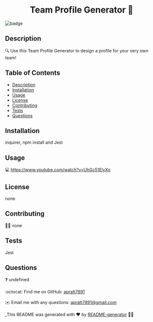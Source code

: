 <h1 align="center">Team Profile Generator 📕</h1>
  
![badge](https://img.shields.io/badge/license-MIT-brightgreen)<br />
## Description
🔍 Use this Team Profile Generator to design a profile for your very own team!
## Table of Contents
- [Description](#description)
- [Installation](#install)
- [Usage](#usage)
- [License](#license)
- [Contributing](#contribution)
- [Tests](#test)
- [Questions](#questions)
## Installation
 inquirer, npm install and Jest
## Usage
💻 <a href="https://www.youtube.com/watch?v=UhGc51ElyXo" alt="youtube video"></a>
https://www.youtube.com/watch?v=UhGc51ElyXo
## License
none
<br />

## Contributing
👩‍💻  none 
## Tests
Jest
## Questions
❓ undefined<br />
<br />
:octocat: Find me on GitHub: [apratt7891](https://github.com/apratt7891)<br />
<br />
✉️ Email me with any questions: apratt7891@gmail.com<br /><br />
_This README was generated with ❤️ by [README-generator](https://apratt7891.github.io/README/) 👩‍💻